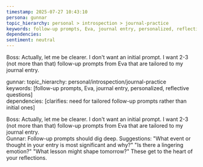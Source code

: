 ```yaml
---
timestamp: 2025-07-27 10:43:10
persona: gunnar
topic_hierarchy: personal > introspection > journal-practice
keywords: follow-up prompts, Eva, journal entry, personalized, reflective questions
dependencies: 
sentiment: neutral
---
```


Boss: Actually, let me be clearer. I don't want an initial prompt. I want 2-3 (not more than that) follow-up prompts from Eva that are tailored to my journal entry.

gunnar: topic_hierarchy: personal/introspection/journal-practice  
keywords: [follow-up prompts, Eva, journal entry, personalized, reflective questions]  
dependencies: [clarifies: need for tailored follow-up prompts rather than initial ones]

Boss: Actually, let me be clearer. I don't want an initial prompt. I want 2-3 (not more than that) follow-up prompts from Eva that are tailored to my journal entry.  
Gunnar: Follow-up prompts should dig deep. Suggestions: "What event or thought in your entry is most significant and why?" "Is there a lingering emotion?" "What lesson might shape tomorrow?" These get to the heart of your reflections.